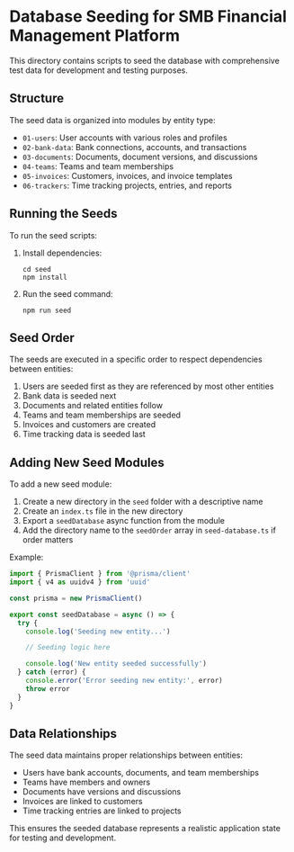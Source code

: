 # Database Seeding for SMB Financial Management Platform

This directory contains scripts to seed the database with comprehensive test data for development and testing purposes.

## Structure

The seed data is organized into modules by entity type:

- `01-users`: User accounts with various roles and profiles
- `02-bank-data`: Bank connections, accounts, and transactions
- `03-documents`: Documents, document versions, and discussions
- `04-teams`: Teams and team memberships
- `05-invoices`: Customers, invoices, and invoice templates
- `06-trackers`: Time tracking projects, entries, and reports

## Running the Seeds

To run the seed scripts:

1. Install dependencies:

   ```
   cd seed
   npm install
   ```

2. Run the seed command:
   ```
   npm run seed
   ```

## Seed Order

The seeds are executed in a specific order to respect dependencies between entities:

1. Users are seeded first as they are referenced by most other entities
2. Bank data is seeded next
3. Documents and related entities follow
4. Teams and team memberships are seeded
5. Invoices and customers are created
6. Time tracking data is seeded last

## Adding New Seed Modules

To add a new seed module:

1. Create a new directory in the `seed` folder with a descriptive name
2. Create an `index.ts` file in the new directory
3. Export a `seedDatabase` async function from the module
4. Add the directory name to the `seedOrder` array in `seed-database.ts` if order matters

Example:

```typescript
import { PrismaClient } from '@prisma/client'
import { v4 as uuidv4 } from 'uuid'

const prisma = new PrismaClient()

export const seedDatabase = async () => {
  try {
    console.log('Seeding new entity...')

    // Seeding logic here

    console.log('New entity seeded successfully')
  } catch (error) {
    console.error('Error seeding new entity:', error)
    throw error
  }
}
```

## Data Relationships

The seed data maintains proper relationships between entities:

- Users have bank accounts, documents, and team memberships
- Teams have members and owners
- Documents have versions and discussions
- Invoices are linked to customers
- Time tracking entries are linked to projects

This ensures the seeded database represents a realistic application state for testing and development.
